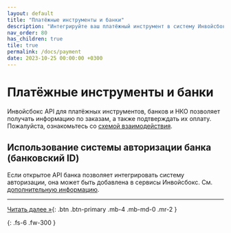 ```yaml
---
layout: default
title: "Платёжные инструменты и банки"
description: "Интегрируйте ваш платёжный инструмент в систему Инвойсбокс"
nav_order: 80
has_children: true
tile: true
permalink: /docs/payment
date: 2023-10-25 00:00:00 +0300
---
```


# Платёжные инструменты и банки

Инвойсбокс API для платёжных инструментов, банков и НКО позволяет получать информацию по заказам,
а также подтверждать их оплату. Пожалуйста, ознакомьтесь со [схемой взаимодействия](/docs/payment/schema/).

## Использование системы авторизации банка (банковский ID)

Если открытое API банка позволяет интегрировать систему авторизации, она может быть добавлена
в сервисы Инвойсбокс. См. [дополнительную информацию](/docs/payment/auth-id/).


---
[Читать далее &raquo;](/docs/payment/schema){: .btn .btn-primary .mb-4 .mb-md-0 .mr-2 }


{: .fs-6 .fw-300 }
